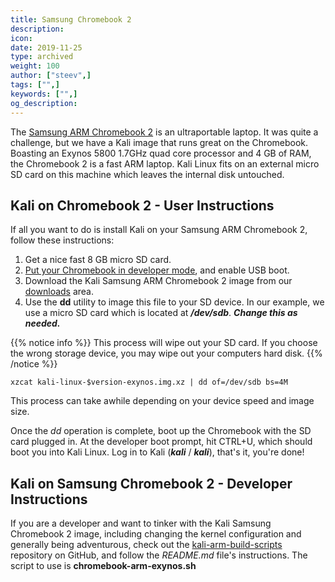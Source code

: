 ```yaml
---
title: Samsung Chromebook 2
description:
icon:
date: 2019-11-25
type: archived
weight: 100
author: ["steev",]
tags: ["",]
keywords: ["",]
og_description:
---
```


The [Samsung ARM Chromebook 2](https://web.archive.org/web/20161111005125/http://www.samsung.com/us/computing/chromebooks/12-14/samsung-chromebook-2-13-3-xe503c32-k01us/) is an ultraportable laptop. It was quite a challenge, but we have a Kali image that runs great on the Chromebook. Boasting an Exynos 5800 1.7GHz quad core processor and 4 GB of RAM, the Chromebook 2 is a fast ARM laptop. Kali Linux fits on an external micro SD card on this machine which leaves the internal disk untouched.

## Kali on Chromebook 2 - User Instructions

If all you want to do is install Kali on your Samsung ARM Chromebook 2, follow these instructions:

1. Get a nice fast 8 GB micro SD card.
2. [Put your Chromebook in developer mode](http://www.chromium.org/chromium-os/developer-information-for-chrome-os-devices/samsung-arm-chromebook#TOC-Developer-Mode), and enable USB boot.
3. Download the Kali Samsung ARM Chromebook 2 image from our [downloads](https://www.offensive-security.com/kali-linux-arm-images/) area.
4. Use the **dd** utility to image this file to your SD device. In our example, we use a micro SD card which is located at **_/dev/sdb_**. **_Change this as needed._**

{{% notice info %}}
This process will wipe out your SD card. If you choose the wrong storage device, you may wipe out your computers hard disk.
{{% /notice %}}

```
xzcat kali-linux-$version-exynos.img.xz | dd of=/dev/sdb bs=4M
```

This process can take awhile depending on your device speed and image size.

Once the _dd_ operation is complete, boot up the Chromebook with the SD card plugged in. At the developer boot prompt, hit CTRL+U, which should boot you into Kali Linux. Log in to Kali (**_kali_** / **_kali_**), that's it, you're done!

## Kali on Samsung Chromebook 2 - Developer Instructions

If you are a developer and want to tinker with the Kali Samsung Chromebook 2 image, including changing the kernel configuration and generally being adventurous, check out the [kali-arm-build-scripts](https://gitlab.com/kalilinux/build-scripts/kali-arm) repository on GitHub, and follow the _README.md_ file's instructions. The script to use is **chromebook-arm-exynos.sh**
